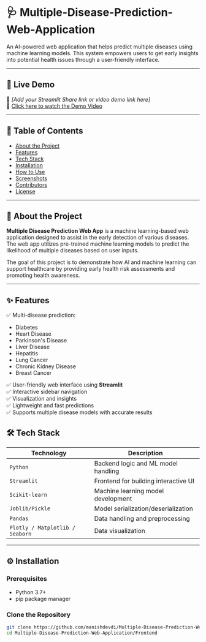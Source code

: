 # 🩺 Multiple-Disease-Prediction-Web-Application
  An AI-powered web application that helps predict multiple diseases using machine learning models. This system empowers users to get early insights into potential health issues through a user-friendly interface.

---

## 🚀 Live Demo
🔗 *[Add your Streamlit Share link or video demo link here]*  
🔗 [Click here to watch the Demo Video](https://drive.google.com/file/d/1v4vxSR0xGEtIGbIxT_HsKjKAG-5tz9UT/view?usp=sharing)

---

## 📖 Table of Contents
- [About the Project](#about-the-project)
- [Features](#features)
- [Tech Stack](#tech-stack)
- [Installation](#installation)
- [How to Use](#how-to-use)
- [Screenshots](#screenshots)
- [Contributors](#contributors)
- [License](#license)

---

## 📝 About the Project

**Multiple Disease Prediction Web App** is a machine learning-based web application designed to assist in the early detection of various diseases. The web app utilizes pre-trained machine learning models to predict the likelihood of multiple diseases based on user inputs.

The goal of this project is to demonstrate how AI and machine learning can support healthcare by providing early health risk assessments and promoting health awareness.

---

## ✨ Features

✅ Multi-disease prediction:  
- Diabetes  
- Heart Disease  
- Parkinson's Disease  
- Liver Disease  
- Hepatitis  
- Lung Cancer  
- Chronic Kidney Disease  
- Breast Cancer

✅ User-friendly web interface using **Streamlit**  
✅ Interactive sidebar navigation  
✅ Visualization and insights  
✅ Lightweight and fast predictions  
✅ Supports multiple disease models with accurate results

## 🛠️ Tech Stack

| Technology         | Description                              |
|--------------------|------------------------------------------|
| `Python`           | Backend logic and ML model handling      |
| `Streamlit`        | Frontend for building interactive UI     |
| `Scikit-learn`     | Machine learning model development       |
| `Joblib/Pickle`    | Model serialization/deserialization      |
| `Pandas`           | Data handling and preprocessing          |
| `Plotly / Matplotlib / Seaborn` | Data visualization         |

---

## ⚙️ Installation

### Prerequisites
- Python 3.7+
- pip package manager

### Clone the Repository
```bash
git clone https://github.com/manishdevdi/Multiple-Disease-Prediction-Web-Application.git
cd Multiple-Disease-Prediction-Web-Application/Frontend

